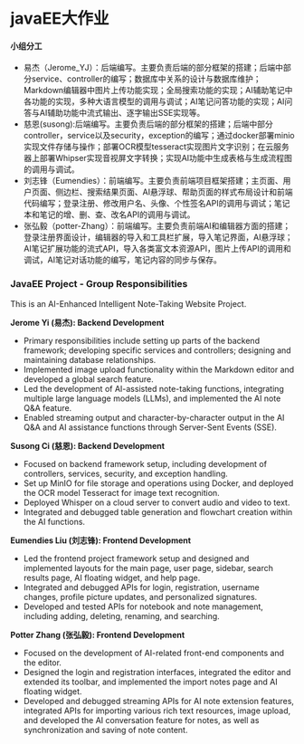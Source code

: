 # javaEE大作业


#### 小组分工

+ 易杰（Jerome_YJ）：后端编写。主要负责后端的部分框架的搭建；后端中部分service、controller的编写；数据库中关系的设计与数据库维护；Markdown编辑器中图片上传功能实现；全局搜索功能的实现；AI辅助笔记中各功能的实现，多种大语言模型的调用与调试；AI笔记问答功能的实现；AI问答与AI辅助功能中流式输出、逐字输出SSE实现等。
+ 慈恩(susong):后端编写。主要负责后端的部分框架的搭建；后端中部分controller，service以及security，exception的编写；通过docker部署minio实现文件存储与操作；部署OCR模型tesseract实现图片文字识别；在云服务器上部署Whipser实现音视屏文字转换；实现AI功能中生成表格与生成流程图的调用与调试。
+ 刘志锋（Eumendies）：前端编写。主要负责前端项目框架搭建；主页面、用户页面、侧边栏、搜索结果页面、AI悬浮球、帮助页面的样式布局设计和前端代码编写；登录注册、修改用户名、头像、个性签名API的调用与调试；笔记本和笔记的增、删、查、改名API的调用与调试。
+  张弘毅（potter-Zhang）：前端编写。主要负责前端AI和编辑器方面的搭建；登录注册界面设计，编辑器的导入和工具栏扩展，导入笔记界面，AI悬浮球；AI笔记扩展功能的流式API，导入各类富文本资源API，图片上传API的调用和调试，AI笔记对话功能的编写，笔记内容的同步与保存。


### JavaEE Project - Group Responsibilities
This is an AI-Enhanced Intelligent Note-Taking Website Project.

**Jerome Yi (易杰): Backend Development**
   - Primary responsibilities include setting up parts of the backend framework; developing specific services and controllers; designing and maintaining database relationships.
   - Implemented image upload functionality within the Markdown editor and developed a global search feature.
   - Led the development of AI-assisted note-taking functions, integrating multiple large language models (LLMs), and implemented the AI note Q&A feature.
   - Enabled streaming output and character-by-character output in the AI Q&A and AI assistance functions through Server-Sent Events (SSE).

**Susong Ci (慈恩): Backend Development**
   - Focused on backend framework setup, including development of controllers, services, security, and exception handling.
   - Set up MinIO for file storage and operations using Docker, and deployed the OCR model Tesseract for image text recognition.
   - Deployed Whisper on a cloud server to convert audio and video to text.
   - Integrated and debugged table generation and flowchart creation within the AI functions.

**Eumendies Liu (刘志锋): Frontend Development**
   - Led the frontend project framework setup and designed and implemented layouts for the main page, user page, sidebar, search results page, AI floating widget, and help page.
   - Integrated and debugged APIs for login, registration, username changes, profile picture updates, and personalized signatures.
   - Developed and tested APIs for notebook and note management, including adding, deleting, renaming, and searching.

**Potter Zhang (张弘毅): Frontend Development**
   - Focused on the development of AI-related front-end components and the editor.
   - Designed the login and registration interfaces, integrated the editor and extended its toolbar, and implemented the import notes page and AI floating widget.
   - Developed and debugged streaming APIs for AI note extension features, integrated APIs for importing various rich text resources, image upload, and developed the AI conversation feature for notes, as well as synchronization and saving of note content.
